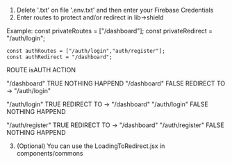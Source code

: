 

1. Delete '.txt' on file '.env.txt' and then enter your Firebase Credentials 
2. Enter routes to protect and/or redirect in lib->shield

Example:
    const privateRoutes = ["/dashboard"];
    const privateRedirect = "/auth/login";

    const authRoutes = ["/auth/login","auth/register"];
    const authRedirect = "/dashboard";

ROUTE               isAUTH      ACTION

"/dashboard"        TRUE        NOTHING HAPPEND
"/dashboard"        FALSE       REDIRECT TO -> "/auth/login"

"/auth/login"       TRUE        REDIRECT TO -> "/dashboard"
"/auth/login"       FALSE       NOTHING HAPPEND  

"/auth/register"    TRUE        REDIRECT TO -> "/dashboard"
"/auth/register"    FALSE       NOTHING HAPPEND 


3. (Optional) You can use the LoadingToRedirect.jsx in components/commons
